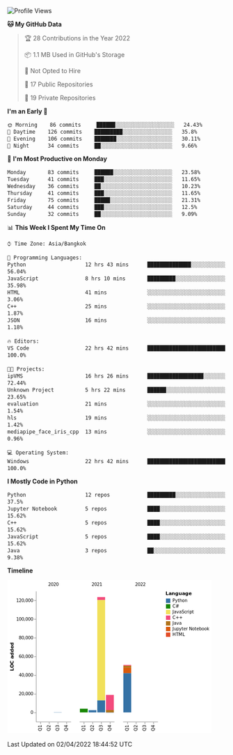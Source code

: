<!--START_SECTION:waka-->
![Profile Views](http://img.shields.io/badge/Profile%20Views-4-blue)

**🐱 My GitHub Data** 

> 🏆 28 Contributions in the Year 2022
 > 
> 📦 1.1 MB Used in GitHub's Storage 
 > 
> 🚫 Not Opted to Hire
 > 
> 📜 17 Public Repositories 
 > 
> 🔑 19 Private Repositories  
 > 
**I'm an Early 🐤** 

```text
🌞 Morning    86 commits     ██████░░░░░░░░░░░░░░░░░░░   24.43% 
🌆 Daytime    126 commits    █████████░░░░░░░░░░░░░░░░   35.8% 
🌃 Evening    106 commits    ███████░░░░░░░░░░░░░░░░░░   30.11% 
🌙 Night      34 commits     ██░░░░░░░░░░░░░░░░░░░░░░░   9.66%

```
📅 **I'm Most Productive on Monday** 

```text
Monday       83 commits     ██████░░░░░░░░░░░░░░░░░░░   23.58% 
Tuesday      41 commits     ███░░░░░░░░░░░░░░░░░░░░░░   11.65% 
Wednesday    36 commits     ██░░░░░░░░░░░░░░░░░░░░░░░   10.23% 
Thursday     41 commits     ███░░░░░░░░░░░░░░░░░░░░░░   11.65% 
Friday       75 commits     █████░░░░░░░░░░░░░░░░░░░░   21.31% 
Saturday     44 commits     ███░░░░░░░░░░░░░░░░░░░░░░   12.5% 
Sunday       32 commits     ██░░░░░░░░░░░░░░░░░░░░░░░   9.09%

```


📊 **This Week I Spent My Time On** 

```text
⌚︎ Time Zone: Asia/Bangkok

💬 Programming Languages: 
Python                   12 hrs 43 mins      ██████████████░░░░░░░░░░░   56.04% 
JavaScript               8 hrs 10 mins       █████████░░░░░░░░░░░░░░░░   35.98% 
HTML                     41 mins             ░░░░░░░░░░░░░░░░░░░░░░░░░   3.06% 
C++                      25 mins             ░░░░░░░░░░░░░░░░░░░░░░░░░   1.87% 
JSON                     16 mins             ░░░░░░░░░░░░░░░░░░░░░░░░░   1.18%

🔥 Editors: 
VS Code                  22 hrs 42 mins      █████████████████████████   100.0%

🐱‍💻 Projects: 
ipVMS                    16 hrs 26 mins      ██████████████████░░░░░░░   72.44% 
Unknown Project          5 hrs 22 mins       ██████░░░░░░░░░░░░░░░░░░░   23.65% 
evaluation               21 mins             ░░░░░░░░░░░░░░░░░░░░░░░░░   1.54% 
hls                      19 mins             ░░░░░░░░░░░░░░░░░░░░░░░░░   1.42% 
mediapipe_face_iris_cpp  13 mins             ░░░░░░░░░░░░░░░░░░░░░░░░░   0.96%

💻 Operating System: 
Windows                  22 hrs 42 mins      █████████████████████████   100.0%

```

**I Mostly Code in Python** 

```text
Python                   12 repos            █████████░░░░░░░░░░░░░░░░   37.5% 
Jupyter Notebook         5 repos             ████░░░░░░░░░░░░░░░░░░░░░   15.62% 
C++                      5 repos             ████░░░░░░░░░░░░░░░░░░░░░   15.62% 
JavaScript               5 repos             ████░░░░░░░░░░░░░░░░░░░░░   15.62% 
Java                     3 repos             ██░░░░░░░░░░░░░░░░░░░░░░░   9.38%

```


**Timeline**

![Chart not found](https://raw.githubusercontent.com/pntt3011/pntt3011/main/charts/bar_graph.png) 


 Last Updated on 02/04/2022 18:44:52 UTC
<!--END_SECTION:waka-->
